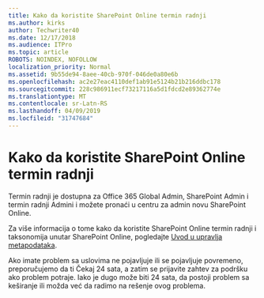 ```yaml
---
title: Kako da koristite SharePoint Online termin radnji
ms.author: kirks
author: Techwriter40
ms.date: 12/17/2018
ms.audience: ITPro
ms.topic: article
ROBOTS: NOINDEX, NOFOLLOW
localization_priority: Normal
ms.assetid: 9b55de94-8aee-40cb-970f-046de0a80e6b
ms.openlocfilehash: ac2e27eac4110def1ab91e5124b21b216ddbc178
ms.sourcegitcommit: 228c986911ecf73217116a5d1fdcd2e89362774e
ms.translationtype: MT
ms.contentlocale: sr-Latn-RS
ms.lasthandoff: 04/09/2019
ms.locfileid: "31747684"
---
```

# <a name="how-to-use-the-sharepoint-online-term-store"></a>Kako da koristite SharePoint Online termin radnji

Termin radnji je dostupna za Office 365 Global Admin, SharePoint Admin i termin radnji Admini i možete pronaći u centru za admin novu SharePoint Online. 
  
Za više informacija o tome kako da koristite SharePoint Online termin radnji i taksonomija unutar SharePoint Online, pogledajte [Uvod u upravlja metapodataka](https://go.microsoft.com/fwlink/?linkid=2044674&amp;clcid=0x409).
  
Ako imate problem sa uslovima ne pojavljuje ili se pojavljuje povremeno, preporučujemo da ti Čekaj 24 sata, a zatim se prijavite zahtev za podršku ako problem potraje. Iako je dugo može biti 24 sata, da postoji problem sa keširanje ili možda već da radimo na rešenje ovog problema.
  

